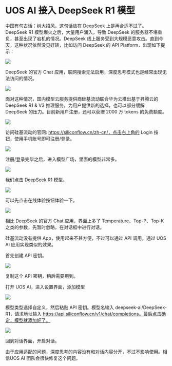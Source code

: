 # UOS AI 接入 DeepSeek R1 模型

中国有句古话：树大招风，这句话放在 DeepSeek 上是再合适不过了。DeepSeek R1 模型爆火之后，大量用户涌入，导致 DeepSeek 的服务器不堪重负，甚至出现了宕机的情况。DeepSeek 线上服务受到大规模恶意攻击。直到今天，这种状况依然没见好转，比如访问 DeepSeek 的 API Platform，出现如下提示：

![](https://raw.githubusercontent.com/mogoweb/mywritings/master/book_wechat/2025/202502/images/deepseek_api_01.png)

DeepSeek 的官方 Chat 应用，联网搜索无法启用，深度思考模式也是经常出现无法访问的情况。

![](https://raw.githubusercontent.com/mogoweb/mywritings/master/book_wechat/2025/202502/images/deepseek_api_02.png)

面对这种情况，国内模型云服务提供商硅基流动联合华为云推出基于昇腾云的 DeepSeek R1 & V3 推理服务，为用户提供新的选择，也可以部分缓解 DeepSeek 的压力。目前新用户注册，还可以获赠 2000 万 tokens 的免费额度。

![](https://raw.githubusercontent.com/mogoweb/mywritings/master/book_wechat/2025/202502/images/deepseek_api_03.png)

访问硅基流动的官网: https://siliconflow.cn/zh-cn/，点击右上角的 Login 按钮，使用手机账号即可注册/登录。

![](https://raw.githubusercontent.com/mogoweb/mywritings/master/book_wechat/2025/202502/images/deepseek_api_04.png)

注册/登录完毕之后，进入模型广场，里面的模型非常多。

![](https://raw.githubusercontent.com/mogoweb/mywritings/master/book_wechat/2025/202502/images/deepseek_api_05.png)

我们点击 DeepSeek R1 模型。

![](https://raw.githubusercontent.com/mogoweb/mywritings/master/book_wechat/2025/202502/images/deepseek_api_06.png)

可以先点击在线体验按钮体验一下。

![](https://raw.githubusercontent.com/mogoweb/mywritings/master/book_wechat/2025/202502/images/deepseek_api_07.png)

相比 DeepSeek 的官方 Chat 应用，界面上多了 Temperature、Top-P、Top-K 之类的参数，先暂时忽略，在对话框中进行对话。

硅基流动没有提供 App，使用起来不甚方便，不过可以通过 API 调用，通过 UOS AI 应用实现类似的效果。

首先创建 API 密钥。

![](https://raw.githubusercontent.com/mogoweb/mywritings/master/book_wechat/2025/202502/images/deepseek_api_08.png)

复制这个 API 密钥，稍后需要用到。

打开 UOS AI，进入设置界面，添加模型

![](https://raw.githubusercontent.com/mogoweb/mywritings/master/book_wechat/2025/202502/images/deepseek_api_09.png)

模型类型选择自定义，然后粘贴 API 密钥。模型名输入 deepseek-ai/DeepSeek-R1，请求地址输入 https://api.siliconflow.cn/v1/chat/completions。最后点击确定，模型就添加好了。

![](https://raw.githubusercontent.com/mogoweb/mywritings/master/book_wechat/2025/202502/images/deepseek_api_10.png)

回到对话界面，开启对话。

由于应用适配的问题，深度思考的内容没有和对话内容分开，不过不影响使用。相信UOS AI 团队会很快修复这个问题。